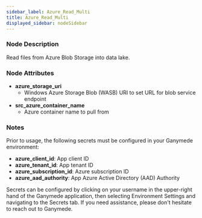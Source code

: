 ```yaml
---
sidebar_label: Azure_Read_Multi
title: Azure_Read_Multi
displayed_sidebar: nodeSidebar
---
```


### Node Description

Read files from Azure Blob Storage into data lake.

### Node Attributes

- **azure_storage_uri**
  - Windows Azure Storage Blob (WASB) URI to set URL for blob service endpoint
- **src_azure_container_name**
  - Azure container name to pull from

### Notes

Prior to usage, the following secrets must be configured in your Ganymede environment:
- **azure_client_id**: App client ID
- **azure_tenant_id**: App tenant ID
- **azure_subscription_id**: Azure subscription ID
- **azure_aad_authority**: App Azure Active Directory (AAD) Authority

Secrets can be configured by clicking on your username in the upper-right hand of the Ganymede
application, then selecting Environment Settings and navigating to the Secrets tab.  If you need
assistance, please don't hesitate to reach out to Ganymede.